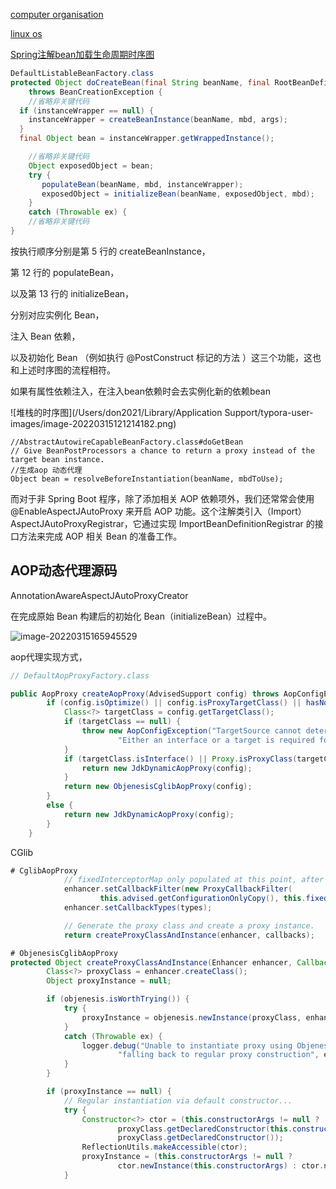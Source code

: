 [computer organisation](https://static001.geekbang.org/resource/image/12/ff/12bc980053ea355a201e2b529048e2ff.jpg?wh=3832*2540)

[linux os](https://static001.geekbang.org/resource/image/92/cb/92ec3d008c77bb66a148772d3c5ea9cb.png?wh=2160*1620)

[Spring注解bean加载生命周期时序图](https://static001.geekbang.org/resource/image/6f/8a/6ff70ab627711065bc17c54c001ef08a.png)



```java
DefaultListableBeanFactory.class
protected Object doCreateBean(final String beanName, final RootBeanDefinition mbd, final @Nullable Object[] args)
    throws BeanCreationException {
    //省略非关键代码
  if (instanceWrapper == null) {
    instanceWrapper = createBeanInstance(beanName, mbd, args);
  }
  final Object bean = instanceWrapper.getWrappedInstance();

    //省略非关键代码
    Object exposedObject = bean;
    try {
       populateBean(beanName, mbd, instanceWrapper);
       exposedObject = initializeBean(beanName, exposedObject, mbd);
    }
    catch (Throwable ex) {
    //省略非关键代码
}
```

按执行顺序分别是第 5 行的 createBeanInstance，

第 12 行的 populateBean，

以及第 13 行的 initializeBean，

分别对应实例化 Bean， 	

注入 Bean 依赖，

以及初始化 Bean （例如执行 @PostConstruct 标记的方法 ）这三个功能，这也和上述时序图的流程相符。

如果有属性依赖注入，在注入bean依赖时会去实例化新的依赖bean

![堆栈的时序图](/Users/don2021/Library/Application Support/typora-user-images/image-20220315121214182.png)

```
//AbstractAutowireCapableBeanFactory.class#doGetBean
// Give BeanPostProcessors a chance to return a proxy instead of the target bean instance.
//生成aop 动态代理
Object bean = resolveBeforeInstantiation(beanName, mbdToUse);
```





而对于非 Spring Boot 程序，除了添加相关 AOP 依赖项外，我们还常常会使用 @EnableAspectJAutoProxy 来开启 AOP 功能。这个注解类引入（Import）AspectJAutoProxyRegistrar，它通过实现 ImportBeanDefinitionRegistrar 的接口方法来完成 AOP 相关 Bean 的准备工作。

## AOP动态代理源码

AnnotationAwareAspectJAutoProxyCreator

在完成原始 Bean 构建后的初始化 Bean（initializeBean）过程中。

![image-20220315165945529](https://tva1.sinaimg.cn/large/e6c9d24egy1h0ao9h1bqmj20kr0ah40r.jpg)

aop代理实现方式，

```java
// DefaultAopProxyFactory.class

public AopProxy createAopProxy(AdvisedSupport config) throws AopConfigException {
		if (config.isOptimize() || config.isProxyTargetClass() || hasNoUserSuppliedProxyInterfaces(config)) {
			Class<?> targetClass = config.getTargetClass();
			if (targetClass == null) {
				throw new AopConfigException("TargetSource cannot determine target class: " +
						"Either an interface or a target is required for proxy creation.");
			}
			if (targetClass.isInterface() || Proxy.isProxyClass(targetClass)) {
				return new JdkDynamicAopProxy(config);
			}
			return new ObjenesisCglibAopProxy(config);
		}
		else {
			return new JdkDynamicAopProxy(config);
		}
	}
```

CGlib

```java
# CglibAopProxy
			// fixedInterceptorMap only populated at this point, after getCallbacks call above
			enhancer.setCallbackFilter(new ProxyCallbackFilter(
					this.advised.getConfigurationOnlyCopy(), this.fixedInterceptorMap, this.fixedInterceptorOffset));
			enhancer.setCallbackTypes(types);

			// Generate the proxy class and create a proxy instance.
			return createProxyClassAndInstance(enhancer, callbacks);
```

```java
# ObjenesisCglibAopProxy
protected Object createProxyClassAndInstance(Enhancer enhancer, Callback[] callbacks) {
		Class<?> proxyClass = enhancer.createClass();
		Object proxyInstance = null;

		if (objenesis.isWorthTrying()) {
			try {
				proxyInstance = objenesis.newInstance(proxyClass, enhancer.getUseCache());
			}
			catch (Throwable ex) {
				logger.debug("Unable to instantiate proxy using Objenesis, " +
						"falling back to regular proxy construction", ex);
			}
		}

		if (proxyInstance == null) {
			// Regular instantiation via default constructor...
			try {
				Constructor<?> ctor = (this.constructorArgs != null ?
						proxyClass.getDeclaredConstructor(this.constructorArgTypes) :
						proxyClass.getDeclaredConstructor());
				ReflectionUtils.makeAccessible(ctor);
				proxyInstance = (this.constructorArgs != null ?
						ctor.newInstance(this.constructorArgs) : ctor.newInstance());
			}
```

